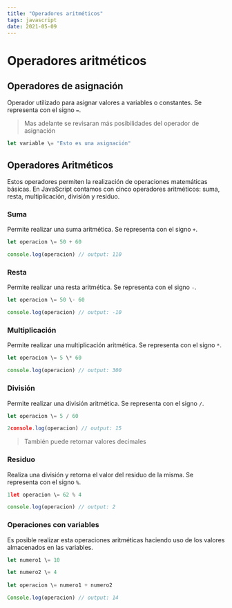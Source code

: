 ```yaml
---
title: "Operadores aritméticos"
tags: javascript
date: 2021-05-09
---
```


# Operadores aritméticos

## Operadores de asignación
Operador utilizado para asignar valores a variables o constantes. Se representa con el signo `=`.

> Mas adelante se revisaran más posibilidades del operador de asignación

````js
let variable \= "Esto es una asignación"
````

## Operadores Aritméticos
Estos operadores permiten la realización de operaciones matemáticas básicas. En JavaScript contamos con cinco operadores aritméticos: suma, resta, multiplicación, división y residuo.

### Suma
Permite realizar una suma aritmética. Se representa con el signo `+`.

````js
let operacion \= 50 + 60

console.log(operacion) // output: 110
````

### Resta
Permite realizar una resta aritmética. Se representa con el signo `-`.

````js
let operacion \= 50 \- 60

console.log(operacion) // output: -10
````

### Multiplicación
Permite realizar una multiplicación aritmética. Se representa con el signo `*`.

````js
let operacion \= 5 \* 60

console.log(operacion) // output: 300
````

### División
Permite realizar una división aritmética. Se representa con el signo `/`.

````js
let operacion \= 5 / 60

2console.log(operacion) // output: 15
````

> También puede retornar valores decimales

### Residuo
Realiza una división y retorna el valor del residuo de la misma. Se representa con el signo `%`.

````js
1let operacion \= 62 % 4

console.log(operacion) // output: 2
````

### Operaciones con variables
Es posible realizar esta operaciones aritméticas haciendo uso de los valores almacenados en las variables.

````js
let numero1 \= 10

let numero2 \= 4
 
let operacion \= numero1 + numero2

Console.log(operacion) // output: 14
````
